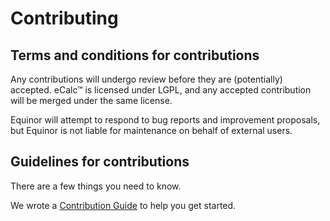 # Contributing

## Terms and conditions for contributions

Any contributions will undergo review before they are (potentially) accepted. eCalc™ is licensed under LGPL, and any accepted contribution will be merged under the same license.

Equinor will attempt to respond to bug reports and improvement proposals, but Equinor is not liable for maintenance on
behalf of external users.

## Guidelines for contributions

There are a few things you need to know.

We wrote a [Contribution Guide](/contribute/get-started) to help you get started.
